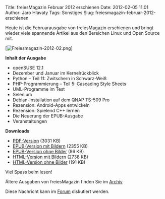 Title: freiesMagazin Februar 2012 erschienen
Date: 2012-02-05 11:01
Author: Jaro Hlavaty
Tags: Sonstiges
Slug: freiesmagazin-februar-2012-erschienen

Heute ist die Februarausgabe von freiesMagazin erschienen und bringt
wieder viele spannende Artikel aus den Bereichen Linux und Open Source
mit.


[![Freiesmagazin-2012-02.png](http://wiki.kubuntu-de.org/images/Freiesmagazin-2012-02.png)]


<!--break--><!--break-->

**Inhalt der Ausgabe**


-   openSUSE 12.1
-   Dezember und Januar im Kernelrückblick
-   Python – Teil 11: Zwitschern in Schwarz-Weiß
-   PHP-Programmierung – Teil 5: Cascading Style Sheets
-   UML-Programme im Test
-   Selenium
-   Debian-Installation auf dem QNAP TS-509 Pro
-   Rezension: Android-Apps entwickeln
-   Rezension: Spielend C++ lernen
-   Die Neuerung der EPUB-Ausgabe
-   Veranstaltungen


**Downloads**


-   [PDF-Version](http://www.freiesmagazin.de/ftp/2012/freiesMagazin-2012-02.pdf)
    (3031 KB)
-   [EPUB-Version mit
    Bildern](http://www.freiesmagazin.de/ftp/2012/freiesMagazin-2012-02-bilder.epub)
    (2355 KB)
-   [EPUB-Version ohne
    Bilder](http://www.freiesmagazin.de/ftp/2012/freiesMagazin-2012-02.epub)
    (86 KB)
-   [HTML-Version mit
    Bildern](http://www.freiesmagazin.de/mobil/freiesMagazin-2012-02-bilder.html)
    (2738 KB)
-   [HTML-Version ohne
    Bilder](http://www.freiesmagazin.de/mobil/freiesMagazin-2012-02.html)
    (191 KB)


Viel Spass beim lesen!


Ältere Ausgaben von freiesMagazin finden Sie im
[Archiv](http://www.freiesmagazin.de/archiv)


Diese Nachricht kann im
[Forum](http://forum.kubuntu-de.org/index.php?board=1.0) diskutiert
werden.



